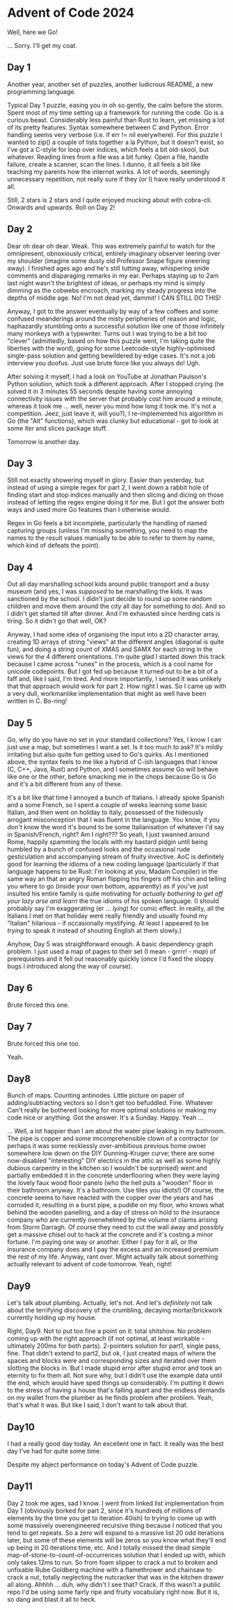 # Advent of Code 2024

Well, here we Go!

... Sorry. I'll get my coat.

## Day 1
Another year, another set of puzzles, another ludicrous README, a new programming language. 

Typical Day 1 puzzle, easing you in oh so gently, the calm before the storm. Spent most of my 
time setting up a framework for running the code. Go is a curious beast. Considerably less 
painful than Rust to learn, yet missing a lot of its pretty features. Syntax somewhere between C 
and Python. Error handling seems very verbose (i.e. if err != nil everywhere). For this puzzle I wanted to 
zip() a couple of lists together a la Python, but it doesn't exist, so I've got a C-style for loop 
over indices, which feels a bit old-skool, but whatever. Reading lines from a file was a bit funky.
Open a file, handle failure, create a scanner, scan the lines. I dunno, it all feels a bit like teaching 
my parents how the internet works. A lot of words, seemingly unnecessary repetition, not really sure if 
they (or I) have really understood it all. 

Still, 2 stars is 2 stars and I quite enjoyed mucking about with cobra-cli. Onwards and upwards. Roll on 
Day 2! 

## Day 2
Dear oh dear oh dear. Weak. This was extremely painful to watch for the omnipresent, obnoxiously critical, entirely imaginary observer leering over my shoulder (imagine some dusty old Professor Snape figure sneering away). I finished ages ago and he's still tutting away, whispering snide comments and disparaging remarks in my ear. Perhaps staying up to 2am last night wasn't the brightest of ideas, or perhaps my mind is simply dimming as the cobwebs encroach, marking my steady progress into the depths of middle age. No! I'm not dead yet, dammit! I CAN STILL DO THIS!

Anyway, I got to the answer eventually by way of a few coffees and some confused meanderings around the misty peripheries of reason and logic, haphazardly stumbling onto a successful solution like one of those infinitely many monkeys with a typewriter. Turns out I was trying to be a bit too "clever" (admittedly, based on how this puzzle went, I'm taking quite the liberties with the word), going for some Leetcode-style highly-optimised single-pass solution and getting bewildered by edge cases. It's not a job interview you doofus. Just use brute force like you always do! Ugh. 

After solving it myself, I had a look on YouTube at Jonathan Paulson's Python solution, which took a different approach. After I stopped crying (he solved it in 3 minutes 55 seconds despite having some annoying connectivity issues with the server that probably cost him around a minute, whereas it took me ... well, never you mind how long it took me. It's not a competition. Jeez, just leave it, will you?), I re-implemented his algorithm in Go (the "Alt" functions), which was clunky but educational - got to look at some iter and slices package stuff.

Tomorrow is another day.

## Day 3
Still not exactly showering myself in glory. Easier than yesterday, but instead of using a simple regex for part 2, I went down a rabbit hole of finding start and stop indices manually and then slicing and dicing on those instead of letting the regex engine doing it for me. But I got the answer both ways and used more Go features than I otherwise would. 

Regex in Go feels a bit incomplete, particularly the handling of named capturing groups (unless I'm missing something, you need to map the names to the result values manually to be able to refer to them by name, which kind of defeats the point). 

## Day 4
Out all day marshalling school kids around public transport and a busy museum (and yes, I was _supposed_ to be marshalling the kids. It was sanctioned by the school. I didn't just decide to round up some random children and move them around the city all day for something to do). And so I didn't get started till after dinner. And I'm exhausted since herding cats is tiring. So it didn't go that well, OK? 

Anyway, I had some idea of organising the input into a 2D character array, creating 1D arrays of string "views" at the different angles (diagonal is quite fun), and doing a string count of XMAS and SAMX for each string in the views for the 4 different orientations. I'm quite glad I started down this track because I came across "runes" in the process, which is a cool name for unicode codepoints. But I got fed up because it turned out to be a bit of a faff and, like I said, I'm tired. And more importantly, I sensed it was unlikely that that approach would work for part 2. How right I was. So I came up with a very dull, workmanlike implementation that might as well have been written in C. Bo-ring!

## Day 5
Go, why do you have no set in your standard collections? Yes, I know I can just use a map, but sometimes I want a set. Is it too much to ask? It's mildly irritating but also quite fun getting used to Go's quirks. As I mentioned above, the syntax feels to me like a hybrid of C-ish languages that I know (C, C++, Java, Rust) and Python, and I sometimes assume Go will behave like one or the other, before smacking me in the chops because Go is Go and it's a bit different from any of these. 

It's a bit like that time I annoyed a bunch of Italians. I already spoke Spanish and a some French, so I spent a couple of weeks learning some basic Italian, and then went on holiday to Italy, possessed of the hideously arrogant misconception that I was fluent in the language. You know, if you don't know the word it's bound to be some Italianisation of whatever I'd say in Spanish/French, right? Am I right??? So yeah, I just swanned around Rome, happily spamming the locals with my bastard pidgin until being humbled by a bunch of confused looks and the occasional rude gesticulation and accompanying stream of fruity invective. AoC is definitely good for learning the idioms of a new coding language (particularly if that language happens to be Rust: I'm looking at you, Madam Compiler) in the same way an that an angry Roman flipping his fingers off his chin and telling you where to go (inside your own bottom, apparently) as if you've just insulted his entire family is quite motivating for _actually bothering to get off your lazy arse and learn_ the true idioms of his spoken language. (I should probably say I'm exaggerating (er ... _lying_) for comic effect. In reality, all the Italians I met on that holiday were really friendly and usually found my "Italian" hilarious - if occasionally mystifying. At least I appeared to be _trying_ to speak it instead of shouting English at them slowly.)

Anyhow, Day 5 was straightforward enough. A basic dependency graph problem. I just used a map of pages to their set (I mean - grrrr! - _map_) of prerequisites and it fell out reasonably quickly (once I'd fixed the sloppy bugs I introduced along the way of course). 

## Day 6
Brute forced this one.

## Day 7
Brute forced this one too. 

Yeah.

## Day8 
Bunch of maps. Counting antinodes. Little picture on paper of adding/subtracting vectors so I don't get too befuddled. Fine. Whatever Can't really be bothered looking for more optimal solutions or making my code nice or anything. Got the answer. It's a Sunday. Happy. Yeah ... 

... Well, a lot happier than I am about the water pipe leaking in my bathroom. The pipe is copper and some imcomprehensible clown of a contractor (or perhaps it was some recklessly over-ambitious previous home owner somewhere low down on the DIY Dunning-Kruger curve; there are some now-disabled "interesting" DIY electrics in the attic as well as some highly dubious carpentry in the kitchen so I wouldn't be surprised) went and partially embedded it in the concrete underflooring when they were laying the lovely faux wood floor panels (who the hell puts a "wooden" floor in their bathroom anyway. It's a bathroom. Use tiles you idiots!) Of course, the concrete seems to have reacted with the copper over the years and has corroded it, resulting in a burst pipe, a puddle on my floor, who knows what behind the wooden panelling, and a day of stress on hold to the insurance company who are currently overwhelmed by the volume of claims arising from Storm Darragh. Of course they need to cut the wall away and possibly get a massive chisel out to hack at the concrete and it's costing a minor fortune. I'm paying one way or another. Either I pay for it all, or the insurance company does and I pay the excess and an increased premium the rest of my life. Anyway, rant over. Might actually talk about something actually relevant to advent of code tomorrow. Yeah, right! 

## Day9
Let's talk about plumbing. Actually, let's not. And let's _definitely_ not talk about the terrifying discovery of the crumbling, decaying mortar/brickwork currently holding up my house.

Right, Day9. Not to put too fine a point on it: total shitshow. No problem coming up with the right approach (if not optimal, at least workable - ultimately 200ms for both parts). 2-pointers solution for part1, single pass, fine. That didn't extend to part2, but ok, I just created maps of where the spaces and blocks were and corresponding sizes and iterated over them slotting the blocks in. But I made stupid error after stupid error and took an eternity to fix them all. Not sure why, but I didn't use the example data until the end, which would have sped things up considerably. I'm putting it down to the stress of having a house that's falling apart and the endless demands on my wallet from the plumber as he finds problem after problem. Yeah, that's what it was. But like I said, I don't want to talk about that.

## Day10
I had a really good day today. An excellent one in fact. It really was the best day I've had for quite some time. 

Despite my abject performance on today's Advent of Code puzzle. 

## Day11
Day 2 took me ages, sad I know. I went from linked list implementation from Day 1 (obviously borked for part 2, since it's hundreds of millions of elements by the time you get to iteration 40ish) to trying to come up with some massively overengineered recursive thing because I noticed that you tend to get repeats. So a zero will expand to a massive list 20 odd iterations later, but some of these elements will be zeros so you know what they'll end up being in 20 iterations time, etc. And I totally missed the dead simple map-of-stone-to-count-of-occurrences solution that I ended up with, which only takes 12ms to run. So from foam slipper to crack a nut to broken and unfixable Rube Goldberg machine with a flamethrower and chainsaw to crack a nut, totally neglecting the nutcracker that was in the kitchen drawer all along. Ahhhh ... duh, why didn't I see that? Crack. If this wasn't a public repo I'd be using some fairly ripe and fruity vocabulary right now. But it is, so dang and blast it all to heck. 